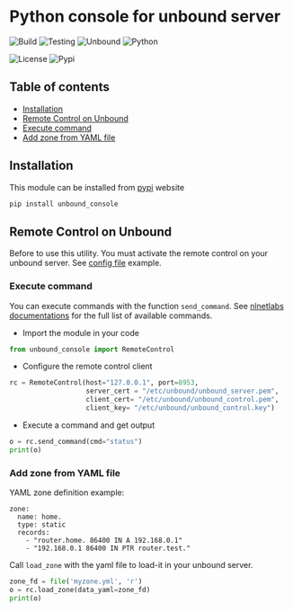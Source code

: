 # Python console for unbound server

![Build](https://github.com/dmachard/unbound-remotecontrol/workflows/Build/badge.svg) ![Testing](https://github.com/dmachard/unbound-remotecontrol/workflows/Testing/badge.svg) ![Unbound](https://byob.yarr.is/dmachard/unbound-remotecontrol/unbound) ![Python](https://byob.yarr.is/dmachard/unbound-remotecontrol/python)

![License](https://badgen.net/badge/License/MIT/yellow?icon=github) ![Pypi](https://github.com/dmachard/unbound-remotecontrol/workflows/PyPI/badge.svg)

## Table of contents
* [Installation](#installation)
* [Remote Control on Unbound](#remote-control-on-unbound)
* [Execute command](#execute-command)
* [Add zone from YAML file](#add-zone-from-yaml-file)

## Installation

This module can be installed from [pypi](https://pypi.org/project/unbound_console/) website

```python
pip install unbound_console
```

## Remote Control on Unbound

Before to use this utility. You must activate the remote control on your unbound server.
See [config file](https://github.com/dmachard/unbound-remotecontrol/blob/master/tests/unbound_remotecontrol_tls.conf) example. 

### Execute command

You can execute commands with the function `send_command`. See [nlnetlabs documentations](https://www.nlnetlabs.nl/documentation/unbound/unbound-control/) for the full list of available commands.

- Import the module in your code

```python
from unbound_console import RemoteControl
```

- Configure the remote control client

```python
rc = RemoteControl(host="127.0.0.1", port=8953,
                   server_cert = "/etc/unbound/unbound_server.pem", 
                   client_cert= "/etc/unbound/unbound_control.pem",
                   client_key= "/etc/unbound/unbound_control.key")
```

- Execute a command and get output

```python
o = rc.send_command(cmd="status")
print(o)
```

### Add zone from YAML file

YAML zone definition example:

```
zone:
  name: home.
  type: static
  records:
    - "router.home. 86400 IN A 192.168.0.1"
    - "192.168.0.1 86400 IN PTR router.test."
```

Call `load_zone` with the yaml file to load-it in your unbound server.

```python
zone_fd = file('myzone.yml', 'r')
o = rc.load_zone(data_yaml=zone_fd)
print(o)
```